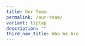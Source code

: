 ```yaml
---
title: Our Team
permalink: /our-team/
variant: tiptap
description: ""
third_nav_title: Who We Are
---
```

